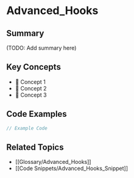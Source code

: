 # Advanced_Hooks

## Summary
(TODO: Add summary here)

## Key Concepts
- 🔹 Concept 1
- 🔹 Concept 2
- 🔹 Concept 3

## Code Examples
```jsx
// Example Code
```

## Related Topics
- [[Glossary/Advanced_Hooks]]
- [[Code Snippets/Advanced_Hooks_Snippet]]
